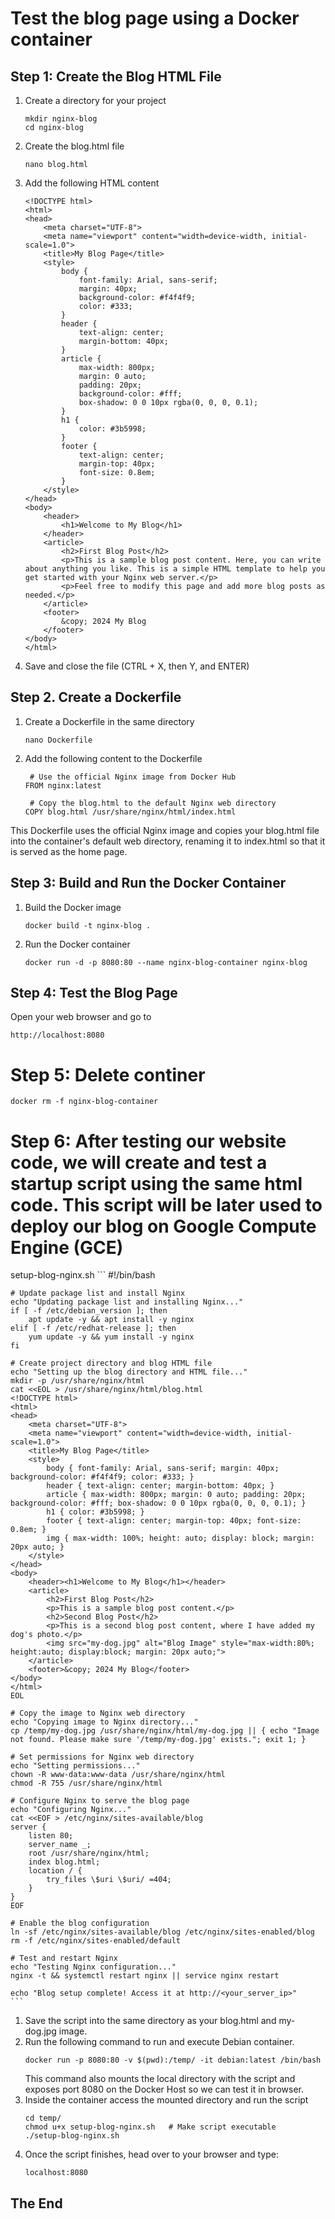 # Test the blog page using a Docker container

## Step 1: Create the Blog HTML File

1. Create a directory for your project
   ```
   mkdir nginx-blog
   cd nginx-blog
   ```
2. Create the blog.html file
   ```
   nano blog.html
   ```
3. Add the following HTML content
   ```
   <!DOCTYPE html>
   <html>
   <head>
       <meta charset="UTF-8">
       <meta name="viewport" content="width=device-width, initial-scale=1.0">
       <title>My Blog Page</title>
       <style>
           body {
               font-family: Arial, sans-serif;
               margin: 40px;
               background-color: #f4f4f9;
               color: #333;
           }
           header {
               text-align: center;
               margin-bottom: 40px;
           }
           article {
               max-width: 800px;
               margin: 0 auto;
               padding: 20px;
               background-color: #fff;
               box-shadow: 0 0 10px rgba(0, 0, 0, 0.1);
           }
           h1 {
               color: #3b5998;
           }
           footer {
               text-align: center;
               margin-top: 40px;
               font-size: 0.8em;
           }
       </style>
   </head>
   <body>
       <header>
           <h1>Welcome to My Blog</h1>
       </header>
       <article>
           <h2>First Blog Post</h2>
           <p>This is a sample blog post content. Here, you can write about anything you like. This is a simple HTML template to help you get started with your Nginx web server.</p>
           <p>Feel free to modify this page and add more blog posts as needed.</p>
       </article>
       <footer>
           &copy; 2024 My Blog
       </footer>
   </body>
   </html>
   ```
4. Save and close the file (CTRL + X, then Y, and ENTER)

## Step 2. Create a Dockerfile
1. Create a Dockerfile in the same directory
   ```
   nano Dockerfile
   ```
2. Add the following content to the Dockerfile
   ```
    # Use the official Nginx image from Docker Hub
   FROM nginx:latest

    # Copy the blog.html to the default Nginx web directory
   COPY blog.html /usr/share/nginx/html/index.html
   ```
This Dockerfile uses the official Nginx image and copies your blog.html file into the container's default web directory, renaming it to index.html so that it is served as the home page.

## Step 3: Build and Run the Docker Container

1. Build the Docker image
   ```
   docker build -t nginx-blog .
   ```
2. Run the Docker container
   ```
   docker run -d -p 8080:80 --name nginx-blog-container nginx-blog
   ```

## Step 4: Test the Blog Page

  Open your web browser and go to
   ```
   http://localhost:8080
   ```

# Step 5: Delete continer
   ```
   docker rm -f nginx-blog-container
   ```

# Step 6: After testing our website code, we will create and test a startup script using the same html code. This script will be later used to deploy our blog on Google Compute Engine (GCE)
setup-blog-nginx.sh
    ```
    #!/bin/bash

    # Update package list and install Nginx
    echo "Updating package list and installing Nginx..."
    if [ -f /etc/debian_version ]; then
        apt update -y && apt install -y nginx
    elif [ -f /etc/redhat-release ]; then
        yum update -y && yum install -y nginx
    fi

    # Create project directory and blog HTML file
    echo "Setting up the blog directory and HTML file..."
    mkdir -p /usr/share/nginx/html
    cat <<EOL > /usr/share/nginx/html/blog.html
    <!DOCTYPE html>
    <html>
    <head>
        <meta charset="UTF-8">
        <meta name="viewport" content="width=device-width, initial-scale=1.0">
        <title>My Blog Page</title>
        <style>
            body { font-family: Arial, sans-serif; margin: 40px; background-color: #f4f4f9; color: #333; }
            header { text-align: center; margin-bottom: 40px; }
            article { max-width: 800px; margin: 0 auto; padding: 20px; background-color: #fff; box-shadow: 0 0 10px rgba(0, 0, 0, 0.1); }
            h1 { color: #3b5998; }
            footer { text-align: center; margin-top: 40px; font-size: 0.8em; }
            img { max-width: 100%; height: auto; display: block; margin: 20px auto; }
        </style>
    </head>
    <body>
        <header><h1>Welcome to My Blog</h1></header>
        <article>
            <h2>First Blog Post</h2>
            <p>This is a sample blog post content.</p>
            <h2>Second Blog Post</h2>
            <p>This is a second blog post content, where I have added my dog's photo.</p>
            <img src="my-dog.jpg" alt="Blog Image" style="max-width:80%; height:auto; display:block; margin: 20px auto;">
        </article>
        <footer>&copy; 2024 My Blog</footer>
    </body>
    </html>
    EOL

    # Copy the image to Nginx web directory
    echo "Copying image to Nginx directory..."
    cp /temp/my-dog.jpg /usr/share/nginx/html/my-dog.jpg || { echo "Image not found. Please make sure '/temp/my-dog.jpg' exists."; exit 1; }

    # Set permissions for Nginx web directory
    echo "Setting permissions..."
    chown -R www-data:www-data /usr/share/nginx/html
    chmod -R 755 /usr/share/nginx/html

    # Configure Nginx to serve the blog page
    echo "Configuring Nginx..."
    cat <<EOF > /etc/nginx/sites-available/blog
    server {
        listen 80;
        server_name _;
        root /usr/share/nginx/html;
        index blog.html;
        location / {
            try_files \$uri \$uri/ =404;
        }
    }
    EOF

    # Enable the blog configuration
    ln -sf /etc/nginx/sites-available/blog /etc/nginx/sites-enabled/blog
    rm -f /etc/nginx/sites-enabled/default

    # Test and restart Nginx
    echo "Testing Nginx configuration..."
    nginx -t && systemctl restart nginx || service nginx restart

    echo "Blog setup complete! Access it at http://<your_server_ip>"
    ```
1. Save the script into the same directory as your blog.html and my-dog.jpg image.
2. Run the following command to run and execute Debian container. 
    ```
    docker run -p 8080:80 -v $(pwd):/temp/ -it debian:latest /bin/bash
    ```
    This command also mounts the local directory with the script and exposes port 8080 on the Docker Host so we can test it in browser.
3. Inside the container access the mounted directory and run the script
    ```
    cd temp/
    chmod u+x setup-blog-nginx.sh   # Make script executable
    ./setup-blog-nginx.sh
    ```
4. Once the script finishes, head over to your browser and type: 
    ```
    localhost:8080
    ```
    
## The End


